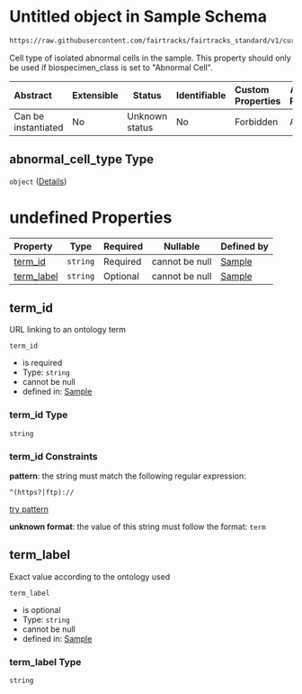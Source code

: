 # Untitled object in Sample Schema

```txt
https://raw.githubusercontent.com/fairtracks/fairtracks_standard/v1/current/json/schema/fairtracks_sample.schema.json#/properties/sample_type/properties/abnormal_cell_type
```

Cell type of isolated abnormal cells in the sample. This property should only be used if biospecimen_class is set to "Abnormal Cell".


| Abstract            | Extensible | Status         | Identifiable | Custom Properties | Additional Properties | Access Restrictions | Defined In                                                                                             |
| :------------------ | ---------- | -------------- | ------------ | :---------------- | --------------------- | ------------------- | ------------------------------------------------------------------------------------------------------ |
| Can be instantiated | No         | Unknown status | No           | Forbidden         | Allowed               | none                | [fairtracks_sample.schema.json\*](../json/schema/fairtracks_sample.schema.json "open original schema") |

## abnormal_cell_type Type

`object` ([Details](fairtracks_sample-properties-sample_type-properties-abnormal_cell_type.md))

# undefined Properties

| Property                  | Type     | Required | Nullable       | Defined by                                                                                                                                                                                                                                                                                                         |
| :------------------------ | -------- | -------- | -------------- | :----------------------------------------------------------------------------------------------------------------------------------------------------------------------------------------------------------------------------------------------------------------------------------------------------------------- |
| [term_id](#term_id)       | `string` | Required | cannot be null | [Sample](fairtracks_sample-properties-sample_type-properties-abnormal_cell_type-properties-term_id.md "https&#x3A;//raw.githubusercontent.com/fairtracks/fairtracks_standard/v1/current/json/schema/fairtracks_sample.schema.json#/properties/sample_type/properties/abnormal_cell_type/properties/term_id")       |
| [term_label](#term_label) | `string` | Optional | cannot be null | [Sample](fairtracks_sample-properties-sample_type-properties-abnormal_cell_type-properties-term_label.md "https&#x3A;//raw.githubusercontent.com/fairtracks/fairtracks_standard/v1/current/json/schema/fairtracks_sample.schema.json#/properties/sample_type/properties/abnormal_cell_type/properties/term_label") |

## term_id

URL linking to an ontology term


`term_id`

-   is required
-   Type: `string`
-   cannot be null
-   defined in: [Sample](fairtracks_sample-properties-sample_type-properties-abnormal_cell_type-properties-term_id.md "https&#x3A;//raw.githubusercontent.com/fairtracks/fairtracks_standard/v1/current/json/schema/fairtracks_sample.schema.json#/properties/sample_type/properties/abnormal_cell_type/properties/term_id")

### term_id Type

`string`

### term_id Constraints

**pattern**: the string must match the following regular expression: 

```regexp
^(https?|ftp)://
```

[try pattern](https://regexr.com/?expression=%5E(https%3F%7Cftp)%3A%2F%2F "try regular expression with regexr.com")

**unknown format**: the value of this string must follow the format: `term`

## term_label

Exact value according to the ontology used


`term_label`

-   is optional
-   Type: `string`
-   cannot be null
-   defined in: [Sample](fairtracks_sample-properties-sample_type-properties-abnormal_cell_type-properties-term_label.md "https&#x3A;//raw.githubusercontent.com/fairtracks/fairtracks_standard/v1/current/json/schema/fairtracks_sample.schema.json#/properties/sample_type/properties/abnormal_cell_type/properties/term_label")

### term_label Type

`string`
